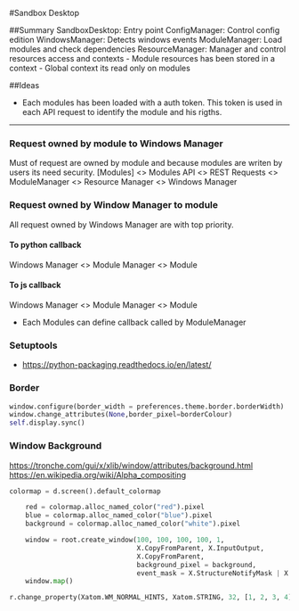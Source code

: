 #Sandbox Desktop

##Summary
SandboxDesktop: Entry point
ConfigManager: Control config edition
WindowsManager: Detects windows events
ModuleManager: Load modules and check dependencies
ResourceManager: Manager and control resources access and contexts
    - Module resources has been stored in a context
    - Global context its read only on modules


##Ideas
- Each modules has been loaded with a auth token. This token is used in each API request to identify the module and his rigths.

-----
### Request owned by module to Windows Manager
Must of request are owned by module and because modules are writen by users its need security.
[Modules] <> Modules API <> REST Requests <> ModuleManager <> Resource Manager <> Windows Manager

### Request owned by Window Manager to module
All request owned by Windows Manager are with top priority.
#### To python callback
Windows Manager <> Module Manager <> Module

#### To js callback
Windows Manager <> Module Manager <> Module
* Each Modules can define callback called by ModuleManager

### Setuptools
* https://python-packaging.readthedocs.io/en/latest/


### Border
```python
window.configure(border_width = preferences.theme.border.borderWidth)
window.change_attributes(None,border_pixel=borderColour)
self.display.sync()
```

### Window Background
https://tronche.com/gui/x/xlib/window/attributes/background.html
https://en.wikipedia.org/wiki/Alpha_compositing

```python
colormap = d.screen().default_colormap

    red = colormap.alloc_named_color("red").pixel
    blue = colormap.alloc_named_color("blue").pixel
    background = colormap.alloc_named_color("white").pixel

    window = root.create_window(100, 100, 100, 100, 1,
                                X.CopyFromParent, X.InputOutput,
                                X.CopyFromParent,
                                background_pixel = background,
                                event_mask = X.StructureNotifyMask | X.ExposureMask)
    window.map()
```

```python
r.change_property(Xatom.WM_NORMAL_HINTS, Xatom.STRING, 32, [1, 2, 3, 4])
```
